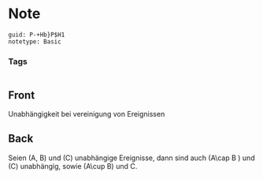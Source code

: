 # Note
```
guid: P-+Hb}P$H1
notetype: Basic
```

### Tags
```
```

## Front
Unabhängigkeit bei vereinigung von Ereignissen

## Back
Seien \(A, B\) und \(C\) unabhängige Ereignisse, dann sind auch \(A\cap B \) und \(C\) unabhängig, sowie \(A\cup B\) und C.
